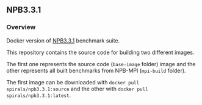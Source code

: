 ## NPB3.3.1
### Overview

Docker version of [NPB3.3.1](https://www.nas.nasa.gov/publications/npb.html) benchmark suite.

This repository contains the source code for building two different images.

The first one represents the source code (`base-image` folder) image and the other represents all built benchmarks from NPB-MPI (`mpi-build` folder).

The first image can be downloaded with `docker pull spirals/npb3.3.1:source` and the other with `docker pull spirals/npb3.3.1:latest`.

